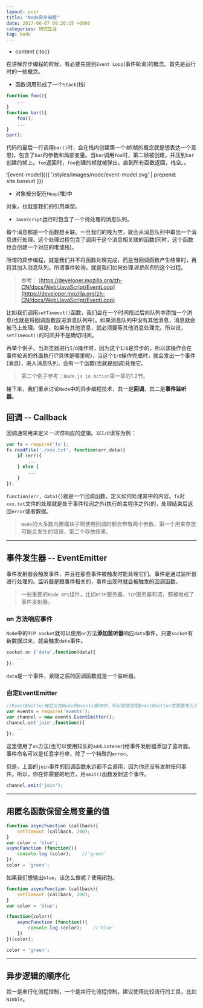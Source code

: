 ```yaml
---
layout: post
title: "Node异步编程"
date: 2017-06-07 09:26:15 +0800 
categories: 研究生涯
tag: Node
---
```

* content
{:toc}

在讲解异步编程的时候，有必要先提到`Event Loop`(事件轮询)的概念。首先是运行时的一些概念。

+ 函数调用形成了一个`Stack`(栈)

```js
function foo(){
    ...
}
function bar(){
    foo();
    ...
}
bar();
```

代码的最后一行调用`bar()`时，会在栈内创建第一个*帧*(帧的概念就是想表达一个意思)，包含了`bar`的参数和局部变量。当`bar`调用`foo`时，第二帧被创建，并压到`bar`创建的帧上。`foo`返回时，`foo`创建的帧就被弹出。直到所有函数返回，栈空。。

<!-- more -->

![event-model]({{ '/styles/images/node/event-model.svg' | prepend: site.baseurl }})

+ 对象被分配在`Heap`(堆)中

对象，也就是我们的引用类型。

+ `JavaScript`运行时包含了一个待处理的消息队列。

每个消息都是一个函数想关联。一旦我们的栈为空，就会从消息队列中取出一个消息进行处理。这个处理过程包含了调用于这个消息相关联的函数(同时，这个函数也会创建一个对应的堆或栈)。

所谓的异步编程，就是我们并不将函数处理完成，而是当回调函数产生结果时，再将其加入消息队列。所谓事件轮询，就是我们如何处理*消息队列*的这个过程。

> 参考： [https://developer.mozilla.org/zh-CN/docs/Web/JavaScript/EventLoop](https://developer.mozilla.org/zh-CN/docs/Web/JavaScript/EventLoop)

比如我们调用`setTimeout()`函数，我们会在一个时间段过后向队列中添加一个消息(也就是将回调函数放进消息队列中)。如果消息队列中没有其他消息，消息就会被马上处理。但是，如果有其他消息，就必须要等其他消息处理完。所以说，`setTimeout()`的时间并不是确切时间。

再举个例子，当浏览器进行`I/O`操作时，因为这个`I/O`是异步的，所以该操作会在事件轮询的外面执行(?具体是哪里呢)，当这个`I/O`操作完成时，就会发出一个事件(消息)，进入消息队列，会有一个函数(也就是回调)处理它。

> 第二个例子参考：`Node.js in Action`第一章的1.2节。

接下来，我们重点讨论`Node`中的异步编程技术，其一是**回调**，其二是**事件监听器**。

## 回调 -- Callback

回调通常用来定义*一次性*响应的逻辑。以`I/O`读写为例：

```js
var fs = require('fs');
fs.readFile('./xxx.txt', function(err,data){
    if (err){
        ...
    } else {
        ...
    }
});
```

`function(err, data){}`就是一个回调函数，定义如何处理其中的内容。`fs`对`xxx.txt`文件的处理就是处于事件轮询之外(执行的主程序之外)的，处理结束后返回`error`或者数据。

> `Node`的大多数内置模块子啊使用回调时都会带有两个参数，第一个用来存放可能会发生的错误，第二个存放结果。

---

## 事件发生器 -- EventEmitter

事件发射器会触发事件，并且在那些事件被触发时能处理它们。事件是通过监听器进行处理的。监听器是跟事件相关的，事件出现时就会被触发的回调函数。

> 一些重要的`Node API`组件，比如`HTTP`服务器、`TCP`服务器和流，都被做成了事件发射器。

### on 方法响应事件

`Node`中的`TCP socket`就可以使用`on`方法**添加监听器**响应`data`事件。只要`socket`有新数据过来，就会触发`data`事件。

```js
socket.on ('data',function(data){
    ...
});
```

`data`是一个事件，紧随之后的回调函数就是一个监听器。

### 自定EventEmitter

```js
//EventEmitter被定义在Node的events模块中，所以直接使用EventEmitter类需要先引入模块
var events = require('events');
var channel = new events.EventEmitter();
channel.on('join',function(){
    ...
});
```

这里使用了`on`方法(也可以使用较长的`addListener`)给事件发射器添加了监听器。事件命名可以是任意字符串，除了一个特殊的`error`。

但是，上面的`join`事件的回调函数永远都不会调用，因为你还没有发射任何事件。所以，你在你需要的地方，用`emit()`函数发射这个事件。

```js
channel.emit('join');
```

---

## 用匿名函数保留全局变量的值

```js
function asyncFunction (callback){
    setTimeout (callback, 200);
}
var color = 'blue';
asyncFunction (function(){
    console.log (color);    //'green'
});
color = 'green';
```

如果我们想输出`blue`，该怎么做呢？使用闭包。

```js
function asyncFunction (callback){
    setTimeout (callback, 200);
}
var color = 'blue';

(function(color){
    asyncFunction (function(){
        console.log (color);    //'blue'
    })
})(color);

color = 'green';
```

---

## 异步逻辑的顺序化

其一是串行化流程控制，一个是并行化流程控制。建议使用比较流行的工具，比如`Nimble`。